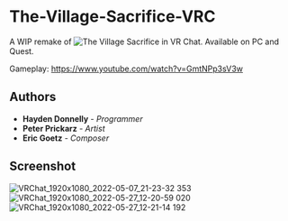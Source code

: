# The-Village-Sacrifice-VRC

A WIP remake of ![The Village Sacrifice](https://github.com/hayden-donnelly/The-Village-Sacrifice) in VR Chat.
Available on PC and Quest.

Gameplay: https://www.youtube.com/watch?v=GmtNPp3sV3w

## Authors

* **Hayden Donnelly** - *Programmer*
* **Peter Prickarz** - *Artist*
* **Eric Goetz** - *Composer*

## Screenshot

![VRChat_1920x1080_2022-05-07_21-23-32 353](https://user-images.githubusercontent.com/30982485/167277980-f09f396d-0a5a-4b2f-8465-ea8740702057.png)
![VRChat_1920x1080_2022-05-27_12-20-59 020](https://user-images.githubusercontent.com/30982485/170739478-4d1e148b-b37a-416e-a8f3-032d4f9eaad0.png)
![VRChat_1920x1080_2022-05-27_12-21-14 192](https://user-images.githubusercontent.com/30982485/170739504-2b5a3e2a-7e31-4deb-8617-1a3427ed5144.png)
